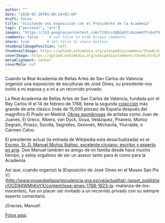 ```yaml
---
author: ""
date: "2020-02-20T01:00:24+02:00"
draft: false
title: "Visitando una exposición con el Presidente de la Academia"
tags: ["personal", "art"]
images: "https://lh3.googleusercontent.com/fJ9tniXQQGpGYidvzwAdfYs6aftWm-y2MYY_nmTINDmr6drjMa5HrpcJfwEJHUgcg6_g9nOYwrQpkByMDD8kt2l86d2KaYbxqWWmUy20WIFlAc3hHflmLsZSy2VOIO4-mmYNi6yBgPO5G3x6eh9emlARzdZrN2Wc0WewpLNE5vc-KXmcnBR6Blhn5vruKYUc9KkAu7ym7DdYPifFt1HQUUcW2ERhf32-o9iQPF8NdVa57qf8eEiQaVBf7UDzUAYSWwEGmmUCQkJFIXlUS2oMUFhS3rTt0a0wiPo51LqUeyDYhtjg3qBOY0MPR2vuNexADmvznhhtEi0VPZVGAJ8j_sqn-WvgRcHIpx4F11J2-8grnzYPeBDOJIFRBWFdVKmhNYh2DJJtneemObKszUSLTyyLrCCcLags9I7l_AQ5xMGIqhLzgfJNVtFP_Q4QuioaayKbT6pjCTlSEVuxEOkbGjf60cc6jqLOzQ29wNwY1p5TBNsP4plPxZDRR-CobXiwkPv-sn2F0uNAhdbNKX68YuRLIZ2nOZQSwuPrU6RhjXQEyxLcm8URKGYU9KsTjazsGxaIU7ewGjDy1XcfJeZm4ssAhaG4A876-OeonLatkenBJvEwC_0_7lPHQXQxnvfaV3ojAiRG6rZC5wgWKWLth7lYaNSln-WKmaC3_Aw1qmGRDRR7NVUytb8=w1920-h880"
comments: false     # set false to hide Disqus comments
share: true        # set false to share buttons
thumbnailImagePosition: left
thumbnailImage: https://upload.wikimedia.org/wikipedia/commons/thumb/4/42/Museu_belles_arts_val%C3%A8ncia2.jpg/1280px-Museu_belles_arts_val%C3%A8ncia2.jpg
coverImage: https://upload.wikimedia.org/wikipedia/commons/thumb/4/42/Museu_belles_arts_val%C3%A8ncia2.jpg/1280px-Museu_belles_arts_val%C3%A8ncia2.jpg
metaAlignment: center
coverMeta: out
---
```


Cuando la Real Academia de Bellas Artes de San Carlos de Valencia organizó una exposición de esculturas de José Gines, su presidente nos invitó a mi esposa y a mí a un recorrido privado.

<!--more-->

La Real Academia de Bellas Artes de San Carlos de Valencia, fundada por el Rey Carlos III el 14 de febrero de 1768, tiene la segunda [colección](http://www.realacademiasancarlos.com/patrimonio/) más grande de arte clásico (más de 15,000 piezas) de España después del magnífico El Prado en Madrid. [Obras asombrosas](http://www.realacademiasancarlos.com/patrimonio-real-academia/) de artistas como Juan de Juanes, El Greco, Ribera, van Dyck, Goya, Velázquez, Piranesi, Muñoz Degraín, Pinazo, Sorolla, Segrelles, Genovés, Michavila, Yturralde, o Carmen Calvo.

El presidente actual (la entrada de Wikipedia está desactualizada) es el [Excmo. Sr. D. Manuel Muñoz Ibáñez, excelente cirujano, escritor y experto en arte](http://www.realacademiasancarlos.com/excmo-sr-d-manuel-munoz-ibanez/). Don Manuel también es amigo de mi familia desde hace mucho tiempo, y estoy orgulloso de ser un asesor tanto para él como para la Academia.

Así que, cuando organizó la [Exposición de José Gines en el Museo San Pío V](http://www.museobellasartesvalencia.gva.es/va/actualitat/-/asset_publisher/OCD94WMhKnYX/content/jose-gines-1768-1823-la -matanza-de-los-inocentes), fue un placer ser invitado a un recorrido privado con su siempre experto comentario.

¡Gracias, Manuel!

[Fotos aquí](https://photos.app.goo.gl/FCX1rx2yqjpmrQ3L8).
